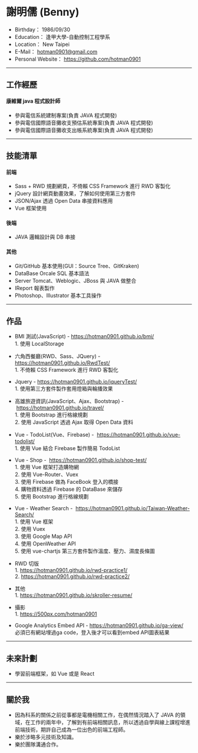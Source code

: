 # 謝明儒 (Benny)
 - Birthday： 1986/09/30
 - Education： 逢甲大學-自動控制工程學系
 - Location： New Taipei
 - E-Mail： hotman0901@gmail.com
 - Personal Website： https://github.com/hotman0901

<hr>

## 工作經歷

#### 康維爾 java 程式設計師

 * 參與電信系統建制專案(負責 JAVA 程式開發)
 * 參與電信國際語音攤收支預估系統專案(負責 JAVA 程式開發)
 * 參與電信國際語音攤收支出帳系統專案(負責 JAVA 程式開發)
 
<hr>

## 技能清單

#### 前端

 * Sass + RWD 規劃網頁，不倚賴 CSS Framework 進行 RWD 客製化
 * jQuery 設計網頁動畫效果，了解如何使用第三方套件
 * JSON/Ajax 透過 Open Data 串接資料應用
 * Vue 框架使用
 
#### 後端 

 * JAVA 邏輯設計與 DB 串接
  
#### 其他
 * Git/GitHub 基本使用(GUI：Source Tree、GitKraken)
 * DataBase Orcale SQL 基本語法
 * Server Tomcat、Weblogic、JBoss 與 JAVA 做整合
 * IReport 報表製作
 * Photoshop、Illustrator 基本工具操作
 
<hr>

## 作品

* BMI 測試(JavaScript) - https://hotman0901.github.io/bmi/
  </br>1. 使用 LocalStorage
  
* 六角西餐廳(RWD、Sass、JQuery) - https://hotman0901.github.io/RwdTest/
  </br>1. 不倚賴 CSS Framework 進行 RWD 客製化
  
* Jquery - https://hotman0901.github.io/jqueryTest/
  </br>1. 使用第三方套件製作套用燈箱與輪播效果
  
* 高雄旅遊資訊(JavaScript、Ajax、Bootstrap) -  https://hotman0901.github.io/travel/
  </br>1. 使用 Bootstrap 進行格線規劃
  </br>2. 使用 JavaScript 透過 Ajax 取得 Open Data 資料
  
* Vue - TodoList(Vue、Firebase) -  https://hotman0901.github.io/vue-todolist/
  </br>1. 使用 Vue 結合 Firebase 製作簡易 TodoList

* Vue - Shop -  https://hotman0901.github.io/shop-test/
  </br>1. 使用 Vue 框架打造購物網
  </br>2. 使用 Vue-Router、Vuex
  </br>3. 使用 Firebase 做為 FaceBook 登入的橋接
  </br>4. 購物資料透過 Firebase 的 DataBase 來儲存
  </br>5. 使用 Bootstrap 進行格線規劃

* Vue - Weather Search -  https://hotman0901.github.io/Taiwan-Weather-Search/
  </br>1. 使用 Vue 框架
  </br>2. 使用 Vuex
  </br>3. 使用 Google Map API
  </br>4. 使用 OpenWeather API
  </br>5. 使用 vue-chartjs 第三方套件製作溫度、壓力、濕度長條圖

* RWD 切版
   </br>1. https://hotman0901.github.io/rwd-practice1/
   </br>2. https://hotman0901.github.io/rwd-practice2/
   
* 其他
   </br>1. https://hotman0901.github.io/skroller-resume/ 

* 攝影
   </br>1. https://500px.com/hotman0901
   
* Google Analytics Embed API - https://hotman0901.github.io/ga-view/
   </br>必須已有網站埋過ga code，登入後才可以看到embed API圖表結果
<hr>

## 未來計劃
 * 學習前端框架，如 Vue 或是 React

<hr>

## 關於我

 * 因為科系的關係之前從事都是電機相關工作，在偶然情況踏入了 JAVA 的領域，在工作的兩年中，了解到有前端相關訊息，所以透過自學與線上課程增進前端技術，期許自己成為一位出色的前端工程師。
 * 樂於涉略多元技術及知識。
 * 樂於團隊溝通合作。
 



